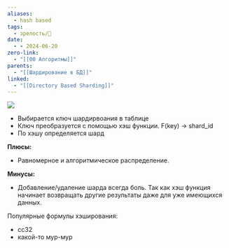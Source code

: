 ```yaml
---
aliases:
  - hash based
tags:
  - зрелость/🌱
date:
  - - 2024-06-20
zero-link:
  - "[[00 Алгоритмы]]"
parents:
  - "[[Шардирование в БД]]"
linked:
  - "[[Directory Based Sharding]]"
---
```

![](Pasted%20image%2020240620220323.png)
- Выбирается ключ шардирвоания в таблице
- Ключ преобразуется с помощью хэш функции. F(key) -> shard_id
- По хэшу определяется шард

**Плюсы:**
- Равномерное и алгоритмическое распределение. 

**Минусы:**
- Добавление/удаление шарда всегда боль. Так как хэш функция начинает возвращать другие результаты даже для уже имеющихся данных.

Популярные формулы хэширования:
- cc32
- какой-то мур-мур